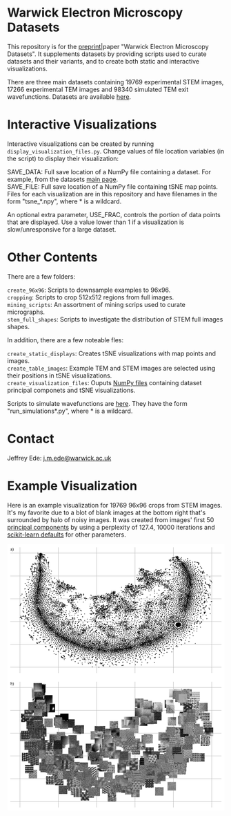 # Warwick Electron Microscopy Datasets

This repository is for the [preprint](https://arxiv.org/abs/2003.01113)|paper "Warwick Electron Microscopy Datasets". It supplements datasets by providing scripts used to curate datasets and their variants, and to create both static and interactive visualizations.

There are three main datasets containing 19769 experimental STEM images, 17266 experimental TEM images and 98340 simulated TEM exit wavefunctions. Datasets are available [here](https://github.com/Jeffrey-Ede/datasets/wiki).

# Interactive Visualizations

Interactive visualizations can be created by running `display_visualization_files.py`. Change values of file location variables (in the script) to display their visualization:

SAVE_DATA: Full save location of a NumPy file containing a dataset. For example, from the datasets [main page](https://warwick.ac.uk/fac/sci/physics/research/condensedmatt/microscopy/research/machinelearning/).  
SAVE_FILE: Full save location of a NumPy file containing tSNE map points. Files for each visualization are in this repository and have filenames in the form "tsne_*.npy", where * is a wildcard.  

An optional extra parameter, USE_FRAC, controls the portion of data points that are displayed. Use a value lower than 1 if a visualization is slow/unresponsive for a large dataset. 

# Other Contents

There are a few folders:

`create_96x96`: Scripts to downsample examples to 96x96.  
`cropping`: Scripts to crop 512x512 regions from full images.  
`mining_scripts`: An assortment of mining scrips used to curate micrographs.  
`stem_full_shapes`: Scripts to investigate the distribution of STEM full images shapes.

In addition, there are a few noteable fles:

`create_static_displays`: Creates tSNE visualizations with map points and images.  
`create_table_images`: Example TEM and STEM images are selected using their positions in tSNE visualizations.  
`create_visualization_files`: Ouputs [NumPy files](https://docs.scipy.org/doc/numpy/reference/generated/numpy.lib.format.html) containing dataset principal componets and tSNE visualizations.  

Scripts to simulate wavefunctions are [here](https://github.com/Jeffrey-Ede/One-Shot/tree/master/wavefunctions). They have the form "run_simulations*.py", where * is a wildcard.

# Contact

Jeffrey Ede: j.m.ede@warwick.ac.uk

# Example Visualization

Here is an example visualization for 19769 96x96 crops from STEM images. It's my favorite due to a blot of blank images at the bottom right that's surrounded by halo of noisy images. It was created from images' first 50 [principal components](https://scikit-learn.org/stable/modules/generated/sklearn.decomposition.PCA.html) by using a perplexity of 127.4, 10000 iterations and [scikit-learn defaults](https://scikit-learn.org/stable/modules/generated/sklearn.manifold.TSNE.html) for other parameters.

<p align="center">
  <img src="stem_crops_96x96.png">
</p>
